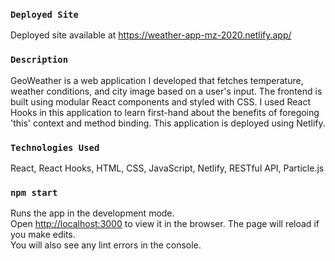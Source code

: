 ### `Deployed Site`
Deployed site available at https://weather-app-mz-2020.netlify.app/

### `Description`
GeoWeather is a web application I developed that fetches temperature, weather conditions, and city image based on a user's input. The frontend is built using modular React components and styled with CSS. I used React Hooks in this application to learn first-hand about the benefits of foregoing 'this' context and method binding. This application is deployed using Netlify.

### `Technologies Used`
React, React Hooks, HTML, CSS, JavaScript, Netlify, RESTful API, Particle.js

### `npm start`
Runs the app in the development mode.<br />
Open [http://localhost:3000](http://localhost:3000) to view it in the browser.
The page will reload if you make edits.<br />
You will also see any lint errors in the console.
